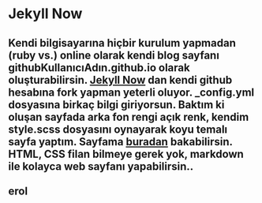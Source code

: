 
# Jekyll Now  

**Kendi** bilgisayarına hiçbir kurulum yapmadan (ruby vs.) online olarak kendi blog sayfanı **githubKullanıcıAdın.github.io** olarak oluşturabilirsin. [Jekyll Now](https://github.com/barryclark/jekyll-now) dan kendi github hesabına fork yapman yeterli oluyor. **_config.yml** dosyasına birkaç bilgi giriyorsun. Baktım ki oluşan sayfada arka fon rengi açık renk, kendim **style.scss** dosyasını oynayarak koyu temalı sayfa yaptım. Sayfama [buradan](https://erolcum.github.io/about/) bakabilirsin. HTML, CSS filan bilmeye gerek yok, markdown ile kolayca web sayfanı yapabilirsin.. <br><br>erol<br>
----


